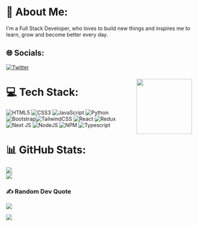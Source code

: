 # 💫 About Me:
I'm a Full Stack Developer, who loves to build new things and inspires me to learn, grow and become better every day.


## 🌐 Socials:
[![Twitter](https://img.shields.io/badge/Twitter-%231DA1F2.svg?logo=Twitter&logoColor=white)](https://twitter.com/@csyadav130) 

###

<img align="right" height="150" src="https://i.gifer.com/JXA0.gif"  />

###

# 💻 Tech Stack:
![HTML5](https://img.shields.io/badge/html5-%23E34F26.svg?style=for-the-badge&logo=html5&logoColor=white) ![CSS3](https://img.shields.io/badge/css3-%231572B6.svg?style=for-the-badge&logo=css3&logoColor=white) ![JavaScript](https://img.shields.io/badge/javascript-%23323330.svg?style=for-the-badge&logo=javascript&logoColor=%23F7DF1E) ![Python](https://img.shields.io/badge/python-3670A0?style=for-the-badge&logo=python&logoColor=ffdd54)  ![Bootstrap](https://img.shields.io/badge/bootstrap-%23563D7C.svg?style=for-the-badge&logo=bootstrap&logoColor=white)![TailwindCSS](https://img.shields.io/badge/tailwindcss-%2338B2AC.svg?style=for-the-badge&logo=tailwind-css&logoColor=white)
    ![React](https://img.shields.io/badge/react-%2320232a.svg?style=for-the-badge&logo=react&logoColor=%2361DAFB)
    ![Redux](https://img.shields.io/badge/redux-%23593d88.svg?style=for-the-badge&logo=redux&logoColor=white)
      ![Next JS](https://img.shields.io/badge/Next-black?style=for-the-badge&logo=next.js&logoColor=white)
       ![NodeJS](https://img.shields.io/badge/node.js-6DA55F?style=for-the-badge&logo=node.js&logoColor=white)
        ![NPM](https://img.shields.io/badge/NPM-%23000000.svg?style=for-the-badge&logo=npm&logoColor=white)
        ![Typescript](https://img.shields.io/badge/TypeScript-007ACC?style=for-the-badge&logo=typescript&logoColor=white)
# 📊 GitHub Stats:
   ![](https://github-readme-stats.vercel.app/api?username=StarDust130&theme=onedark&hide_border=true&include_all_commits=false&count_private=false)<br/>
![](https://github-readme-streak-stats.herokuapp.com/?user=StarDust130&theme=onedark&hide_border=true)<br/>



### ✍️ Random Dev Quote
![](https://quotes-github-readme.vercel.app/api?type=horizontal&theme=radical)

[![](https://visitcount.itsvg.in/api?id=StarDust130&icon=0&color=5)](https://visitcount.itsvg.in)








